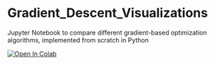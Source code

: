 # Gradient_Descent_Visualizations
Jupyter Notebook to compare different gradient-based optimization algorithms, implemented from scratch in Python

[![Open In Colab](https://colab.research.google.com/assets/colab-badge.svg)](https://colab.research.google.com/github/luisdamed/Gradient_Descent_Visualizations/blob/main/Advanced_Gradient_Descent_Trajectories.ipynb)

